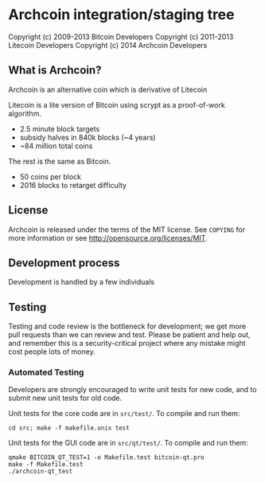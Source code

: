 Archcoin integration/staging tree
================================

Copyright (c) 2009-2013 Bitcoin Developers
Copyright (c) 2011-2013 Litecoin Developers
Copyright (c) 2014 Archcoin Developers

What is Archcoin?
----------------

Archcoin is an alternative coin which is derivative of Litecoin

Litecoin is a lite version of Bitcoin using scrypt as a proof-of-work algorithm.
 - 2.5 minute block targets
 - subsidy halves in 840k blocks (~4 years)
 - ~84 million total coins

The rest is the same as Bitcoin.
 - 50 coins per block
 - 2016 blocks to retarget difficulty

License
-------

Archcoin is released under the terms of the MIT license. See `COPYING` for more
information or see http://opensource.org/licenses/MIT.

Development process
-------------------

Development is handled by a few individuals

Testing
-------

Testing and code review is the bottleneck for development; we get more pull
requests than we can review and test. Please be patient and help out, and
remember this is a security-critical project where any mistake might cost people
lots of money.

### Automated Testing

Developers are strongly encouraged to write unit tests for new code, and to
submit new unit tests for old code.

Unit tests for the core code are in `src/test/`. To compile and run them:

    cd src; make -f makefile.unix test

Unit tests for the GUI code are in `src/qt/test/`. To compile and run them:

    qmake BITCOIN_QT_TEST=1 -o Makefile.test bitcoin-qt.pro
    make -f Makefile.test
    ./archcoin-qt_test

